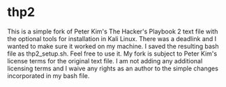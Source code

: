 # thp2

This is a simple fork of Peter Kim's The Hacker's Playbook 2 text file with the optional tools for installation in Kali Linux.  There was a deadlink and I wanted to make sure it worked on my machine.  I saved the resulting bash file as thp2_setup.sh.  Feel free to use it.  My fork is subject to Peter Kim's license terms for the original text file.  I am not adding any additional licensing terms and I waive any rights as an author to the simple changes incorporated in my bash file.
